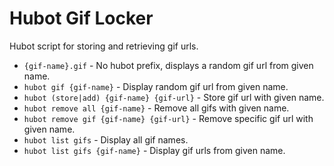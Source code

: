 Hubot Gif Locker
============

Hubot script for storing and retrieving gif urls.

* `{gif-name}.gif` - No hubot prefix, displays a random gif url from given name.
* `hubot gif {gif-name}` - Display random gif url from given name.
* `hubot (store|add) {gif-name} {gif-url}` - Store gif url with given name.
* `hubot remove all {gif-name}` - Remove all gifs with given name.
* `hubot remove gif {gif-name} {gif-url}` - Remove specific gif url with given name.
* `hubot list gifs` - Display all gif names.
* `hubot list gifs {gif-name}` - Display gif urls from given name.
